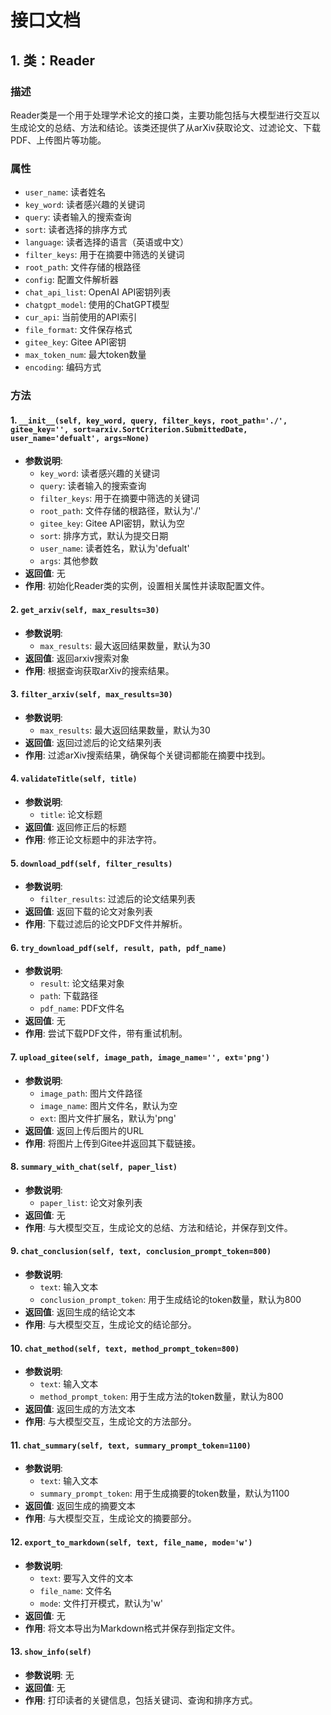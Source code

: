 # 接口文档

## 1. 类：Reader
### 描述
Reader类是一个用于处理学术论文的接口类，主要功能包括与大模型进行交互以生成论文的总结、方法和结论。该类还提供了从arXiv获取论文、过滤论文、下载PDF、上传图片等功能。

### 属性
- `user_name`: 读者姓名
- `key_word`: 读者感兴趣的关键词
- `query`: 读者输入的搜索查询
- `sort`: 读者选择的排序方式
- `language`: 读者选择的语言（英语或中文）
- `filter_keys`: 用于在摘要中筛选的关键词
- `root_path`: 文件存储的根路径
- `config`: 配置文件解析器
- `chat_api_list`: OpenAI API密钥列表
- `chatgpt_model`: 使用的ChatGPT模型
- `cur_api`: 当前使用的API索引
- `file_format`: 文件保存格式
- `gitee_key`: Gitee API密钥
- `max_token_num`: 最大token数量
- `encoding`: 编码方式

### 方法
#### 1. `__init__(self, key_word, query, filter_keys, root_path='./', gitee_key='', sort=arxiv.SortCriterion.SubmittedDate, user_name='defualt', args=None)`
- **参数说明**:
  - `key_word`: 读者感兴趣的关键词
  - `query`: 读者输入的搜索查询
  - `filter_keys`: 用于在摘要中筛选的关键词
  - `root_path`: 文件存储的根路径，默认为'./'
  - `gitee_key`: Gitee API密钥，默认为空
  - `sort`: 排序方式，默认为提交日期
  - `user_name`: 读者姓名，默认为'defualt'
  - `args`: 其他参数
- **返回值**: 无
- **作用**: 初始化Reader类的实例，设置相关属性并读取配置文件。

#### 2. `get_arxiv(self, max_results=30)`
- **参数说明**:
  - `max_results`: 最大返回结果数量，默认为30
- **返回值**: 返回arxiv搜索对象
- **作用**: 根据查询获取arXiv的搜索结果。

#### 3. `filter_arxiv(self, max_results=30)`
- **参数说明**:
  - `max_results`: 最大返回结果数量，默认为30
- **返回值**: 返回过滤后的论文结果列表
- **作用**: 过滤arXiv搜索结果，确保每个关键词都能在摘要中找到。

#### 4. `validateTitle(self, title)`
- **参数说明**:
  - `title`: 论文标题
- **返回值**: 返回修正后的标题
- **作用**: 修正论文标题中的非法字符。

#### 5. `download_pdf(self, filter_results)`
- **参数说明**:
  - `filter_results`: 过滤后的论文结果列表
- **返回值**: 返回下载的论文对象列表
- **作用**: 下载过滤后的论文PDF文件并解析。

#### 6. `try_download_pdf(self, result, path, pdf_name)`
- **参数说明**:
  - `result`: 论文结果对象
  - `path`: 下载路径
  - `pdf_name`: PDF文件名
- **返回值**: 无
- **作用**: 尝试下载PDF文件，带有重试机制。

#### 7. `upload_gitee(self, image_path, image_name='', ext='png')`
- **参数说明**:
  - `image_path`: 图片文件路径
  - `image_name`: 图片文件名，默认为空
  - `ext`: 图片文件扩展名，默认为'png'
- **返回值**: 返回上传后图片的URL
- **作用**: 将图片上传到Gitee并返回其下载链接。

#### 8. `summary_with_chat(self, paper_list)`
- **参数说明**:
  - `paper_list`: 论文对象列表
- **返回值**: 无
- **作用**: 与大模型交互，生成论文的总结、方法和结论，并保存到文件。

#### 9. `chat_conclusion(self, text, conclusion_prompt_token=800)`
- **参数说明**:
  - `text`: 输入文本
  - `conclusion_prompt_token`: 用于生成结论的token数量，默认为800
- **返回值**: 返回生成的结论文本
- **作用**: 与大模型交互，生成论文的结论部分。

#### 10. `chat_method(self, text, method_prompt_token=800)`
- **参数说明**:
  - `text`: 输入文本
  - `method_prompt_token`: 用于生成方法的token数量，默认为800
- **返回值**: 返回生成的方法文本
- **作用**: 与大模型交互，生成论文的方法部分。

#### 11. `chat_summary(self, text, summary_prompt_token=1100)`
- **参数说明**:
  - `text`: 输入文本
  - `summary_prompt_token`: 用于生成摘要的token数量，默认为1100
- **返回值**: 返回生成的摘要文本
- **作用**: 与大模型交互，生成论文的摘要部分。

#### 12. `export_to_markdown(self, text, file_name, mode='w')`
- **参数说明**:
  - `text`: 要写入文件的文本
  - `file_name`: 文件名
  - `mode`: 文件打开模式，默认为'w'
- **返回值**: 无
- **作用**: 将文本导出为Markdown格式并保存到指定文件。

#### 13. `show_info(self)`
- **参数说明**: 无
- **返回值**: 无
- **作用**: 打印读者的关键信息，包括关键词、查询和排序方式。